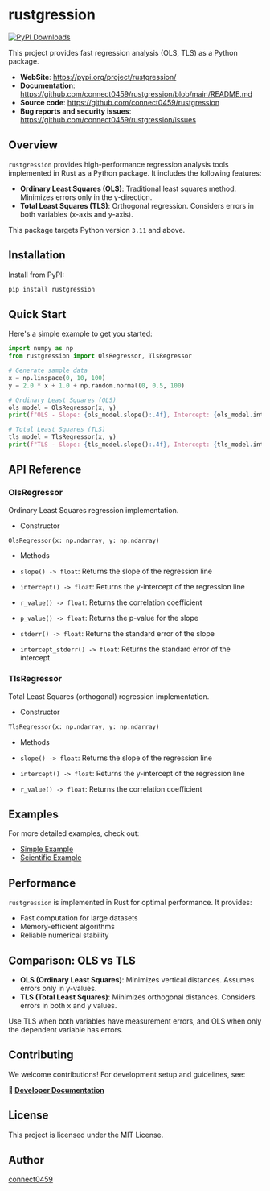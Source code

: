# rustgression

[![PyPI Downloads](https://static.pepy.tech/badge/rustgression)](https://pepy.tech/projects/rustgression)

This project provides fast regression analysis (OLS, TLS) as a Python package.

- **WebSite**: <https://pypi.org/project/rustgression/>
- **Documentation**: <https://github.com/connect0459/rustgression/blob/main/README.md>
- **Source code**: <https://github.com/connect0459/rustgression>
- **Bug reports and security issues**: <https://github.com/connect0459/rustgression/issues>

## Overview

`rustgression` provides high-performance regression analysis tools implemented in Rust as a Python package.
It includes the following features:

- **Ordinary Least Squares (OLS)**: Traditional least squares method. Minimizes errors only in the y-direction.
- **Total Least Squares (TLS)**: Orthogonal regression. Considers errors in both variables (x-axis and y-axis).

This package targets Python version `3.11` and above.

## Installation

Install from PyPI:

```bash
pip install rustgression
```

## Quick Start

Here's a simple example to get you started:

```python
import numpy as np
from rustgression import OlsRegressor, TlsRegressor

# Generate sample data
x = np.linspace(0, 10, 100)
y = 2.0 * x + 1.0 + np.random.normal(0, 0.5, 100)

# Ordinary Least Squares (OLS)
ols_model = OlsRegressor(x, y)
print(f"OLS - Slope: {ols_model.slope():.4f}, Intercept: {ols_model.intercept():.4f}")

# Total Least Squares (TLS)
tls_model = TlsRegressor(x, y)
print(f"TLS - Slope: {tls_model.slope():.4f}, Intercept: {tls_model.intercept():.4f}")
```

## API Reference

### OlsRegressor

Ordinary Least Squares regression implementation.

- Constructor

```python
OlsRegressor(x: np.ndarray, y: np.ndarray)
```

- Methods

- `slope() -> float`: Returns the slope of the regression line
- `intercept() -> float`: Returns the y-intercept of the regression line
- `r_value() -> float`: Returns the correlation coefficient
- `p_value() -> float`: Returns the p-value for the slope
- `stderr() -> float`: Returns the standard error of the slope
- `intercept_stderr() -> float`: Returns the standard error of the intercept

### TlsRegressor

Total Least Squares (orthogonal) regression implementation.

- Constructor

```python
TlsRegressor(x: np.ndarray, y: np.ndarray)
```

- Methods

- `slope() -> float`: Returns the slope of the regression line
- `intercept() -> float`: Returns the y-intercept of the regression line  
- `r_value() -> float`: Returns the correlation coefficient

## Examples

For more detailed examples, check out:

- [Simple Example](../../examples/simple_example.py)
- [Scientific Example](../../examples/scientific_example.py)

## Performance

`rustgression` is implemented in Rust for optimal performance. It provides:

- Fast computation for large datasets
- Memory-efficient algorithms
- Reliable numerical stability

## Comparison: OLS vs TLS

- **OLS (Ordinary Least Squares)**: Minimizes vertical distances. Assumes errors only in y-values.
- **TLS (Total Least Squares)**: Minimizes orthogonal distances. Considers errors in both x and y values.

Use TLS when both variables have measurement errors, and OLS when only the dependent variable has errors.

## Contributing

We welcome contributions! For development setup and guidelines, see:

**🔗 [Developer Documentation](development.md)**

## License

This project is licensed under the MIT License.

## Author

[connect0459](https://github.com/connect0459)
